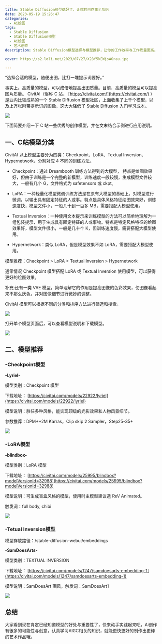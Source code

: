 ```yaml
---
title: Stable Diffusion模型选好了，让你的创作事半功倍
date: 2023-05-19 15:26:47
categories:
  - Ai绘图
tags:
  - Stable Diffusion
  - Stable Diffusion模型
  - Ai绘图
  - 艺术创作
description: Stable Diffusion模型选择与模型推荐，让你的工作效率与工作质量更高。

cover: https://s2.loli.net/2023/07/27/X28Y5kEWjsAOnau.jpg

---
```


“选择合适的模型，随便出图，比打一堆提示词要好。”

事实上，高质量的模型，可以成倍地提高出图质量。目前，高质量的模型可以提高图片质量。 CivitAI（俗称 C 站， [https://civitai.com/](https://civitai.com/) ）是业内比较成熟的一个 Stable Diffusion 模型社区，上面收集了上千个模型，以及上万张附带提示词的图像，这大大降低了 Stable Diffusion 入门学习成本。

![](https://s2.loli.net/2023/07/27/X28Y5kEWjsAOnau.jpg)

下面简要介绍一下 C 站一些优秀的创作模型，并在文末结合示例进行应用说明。

## 一、C站模型分类

CivitAI 以上模型主要分为四类：Checkpoint、LoRA、Textual Inversion、Hypernetwork，分别对应 4 不同的训练方法。

- Checkpoint：通过 Dreambooth 训练方法得到的大模型， 特点是绘图效果好，但由于训练是一个完整的新模型，训练速度一般较慢，生成模型文件较大，一般有几个 G，文件格式为 safetensors 或 ckpt。

- LoRA：一种轻量化模型微调训练方法是在原有大模型的基础上，对模型进行微调，以输出具有固定特征的人或事。特点是具体风格特征绘图效果好，训练速度快，模型文件小，一般几十到一百多 MB，需要搭配大模型使用。

- Textual Inversion：一种使用文本提示来训练模型的方法可以简单地理解为一组包装提示，用于生成具有固定特征的人或事物。特点是特定风格特征的绘图效果好，模型文件很小，一般是几十个 K，但训练速度慢，需要搭配大模型使用。

- Hypernetwork：类似 LoRA，但是模型效果不如 LoRA，需要搭配大模型使用。

模型推荐：Checkpoint > LoRA > Textual Inversion > Hypernetwork

通常情况 Checkpoint 模型搭配 LoRA 或 Textual Inversion 使用模型，可以获得更好的绘图效果。

补充:还有一类 VAE 模型，简单理解它的作用是提高图像的色彩效果，使图像看起来不那么灰色，并对图像细节进行微妙的调整。

CivitAI 模型可以根据不同的分类和排序方法进行筛选和搜索。

![](https://s2.loli.net/2023/07/27/NEsMOw2yz6YhTRp.jpg)

打开单个模型页面后，可以查看模型说明和下载模型。

![](https://s2.loli.net/2023/07/27/MslgPoxUcimZTWw.jpg)

## 二、模型推荐

### -Checkpoint模型

**-Lyriel-**

模型类别：Checkpoint 模型

下载地址： [https://civitai.com/models/22922/lyriel](https://civitai.com/models/22922/lyriel)

模型说明：胜任多种风格，能实现顶级的光影效果和人物风景细节。

参数推荐：DPM++2M Karras，Clip skip 2 Sampler，Step25-35+

![](https://s2.loli.net/2023/07/27/lL7ams3ogZeMQF2.jpg)

### -LoRA模型

**-blindbox-**

模型类别：LoRA 模型

下载地址： [https://civitai.com/models/25995/blindbox?modelVersionId=32988](https://civitai.com/models/25995/blindbox?modelVersionId=32988)

模型说明：可生成盲盒风格的模型，使用时主模型建议选 ReV Animated。

触发词：full body, chibi

![](https://s2.loli.net/2023/07/27/mT5V9NkJEZ1tnAl.jpg)

### -Tetual Inversion模型

模型存放路径：/stable-diffusion-webui/embeddings

**-SamDoesArts-**

模型类别：TEXTUAL INVERSION

下载地址： [https://civitai.com/models/1247/samdoesarts-embedding-1](https://civitai.com/models/1247/samdoesarts-embedding-1)

模型说明：SamDoesArt 画风。触发词：SamDoesArt1

![](https://s2.loli.net/2023/07/27/H5c4YCXSyTBUQ2d.jpg)

## 总结

大家看到现在肯定已经知道模型的好处与重要性了，快来动手实践起来吧，Ai创作有很多的可能性与创意，认真学习AIGC相关的知识，就能更快更好的制作出更棒的艺术作品哦。






